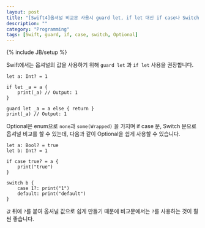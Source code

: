 ```yaml
---
layout: post
title: "[Swift4]옵셔널 비교문 사용시 guard let, if let 대신 if case나 Switch를 사용하자"
description: ""
category: "Programming"
tags: [Swift, guard, if, case, switch, Optional]
---
```

{% include JB/setup %}

Swift에서는 옵셔널의 값을 사용하기 위해 `guard let` 과 `if let` 사용을 권장합니다.

```
let a: Int? = 1

if let _a = a {
	print(_a) // Output: 1
}

guard let _a = a else { return }
print(_a) // Output: 1
```

Optional은 enum으로 `none`과 `some(Wrapped)` 을 가지며 if case 문, Switch 문으로 옵셔널 비교를 할 수 있는데, 다음과 같이 Optional을 쉽게 사용할 수 있습니다.

```
let a: Bool? = true
let b: Int? = 1

if case true? = a { 
	print("true")
}

switch b {
	case 1?: print("1")
	default: print("default")
}
```

`값` 뒤에 `?`를 붙여 옵셔널 값으로 쉽게 만들기 때문에 비교문에서는 `?`를 사용하는 것이 훨씬 좋습니다.
